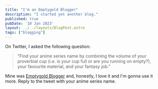 ```yaml
---
title: "I'm an Emptygold Blogger"
description: "I started yet another blog."
published: true
pubDate: '10 Jan 2023'
layout: ../../layouts/BlogPost.astro
tags: ["blogging"]
---
```


On Twitter, I asked the following question:

> "Find your anime series name by combining the volume of your proverbial cup (i.e. is your cup full or are you running on empty?), your favourite material, and your fantasy job."

Mine was [Emptygold Blogger](https://emptygold.blog) and, honestly, I love it and I'm gonna use it more. Reply to the tweet with your anime series name.